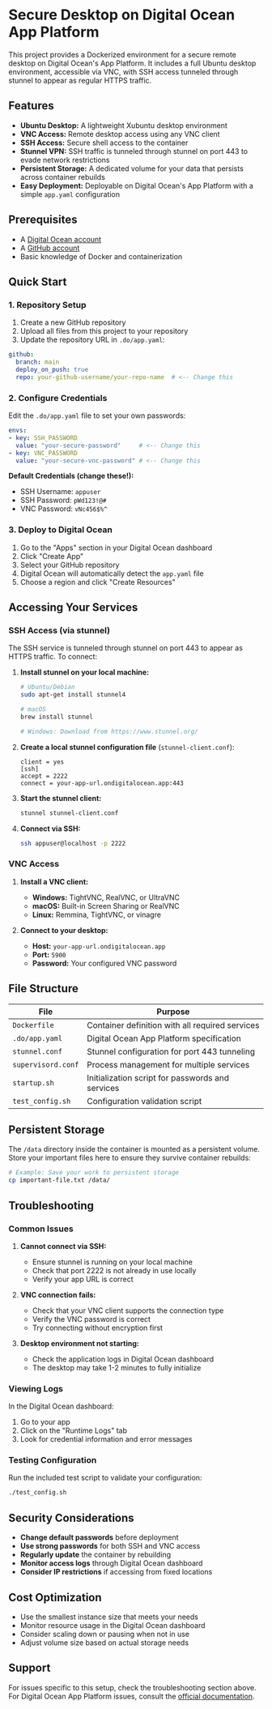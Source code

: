 # Secure Desktop on Digital Ocean App Platform

This project provides a Dockerized environment for a secure remote desktop on Digital Ocean's App Platform. It includes a full Ubuntu desktop environment, accessible via VNC, with SSH access tunneled through stunnel to appear as regular HTTPS traffic.

## Features

- **Ubuntu Desktop:** A lightweight Xubuntu desktop environment
- **VNC Access:** Remote desktop access using any VNC client
- **SSH Access:** Secure shell access to the container
- **Stunnel VPN:** SSH traffic is tunneled through stunnel on port 443 to evade network restrictions
- **Persistent Storage:** A dedicated volume for your data that persists across container rebuilds
- **Easy Deployment:** Deployable on Digital Ocean's App Platform with a simple `app.yaml` configuration

## Prerequisites

- A [Digital Ocean account](https://cloud.digitalocean.com/registrations/new)
- A [GitHub account](https://github.com)
- Basic knowledge of Docker and containerization

## Quick Start

### 1. Repository Setup

1. Create a new GitHub repository
2. Upload all files from this project to your repository
3. Update the repository URL in `.do/app.yaml`:

```yaml
github:
  branch: main
  deploy_on_push: true
  repo: your-github-username/your-repo-name  # <-- Change this
```

### 2. Configure Credentials

Edit the `.do/app.yaml` file to set your own passwords:

```yaml
envs:
- key: SSH_PASSWORD
  value: "your-secure-password"     # <-- Change this
- key: VNC_PASSWORD
  value: "your-secure-vnc-password" # <-- Change this
```

**Default Credentials (change these!):**
- SSH Username: `appuser`
- SSH Password: `pWd123!@#`
- VNC Password: `vNc456$%^`

### 3. Deploy to Digital Ocean

1. Go to the "Apps" section in your Digital Ocean dashboard
2. Click "Create App"
3. Select your GitHub repository
4. Digital Ocean will automatically detect the `app.yaml` file
5. Choose a region and click "Create Resources"

## Accessing Your Services

### SSH Access (via stunnel)

The SSH service is tunneled through stunnel on port 443 to appear as HTTPS traffic. To connect:

1. **Install stunnel on your local machine:**
   ```bash
   # Ubuntu/Debian
   sudo apt-get install stunnel4
   
   # macOS
   brew install stunnel
   
   # Windows: Download from https://www.stunnel.org/
   ```

2. **Create a local stunnel configuration file** (`stunnel-client.conf`):
   ```
   client = yes
   [ssh]
   accept = 2222
   connect = your-app-url.ondigitalocean.app:443
   ```

3. **Start the stunnel client:**
   ```bash
   stunnel stunnel-client.conf
   ```

4. **Connect via SSH:**
   ```bash
   ssh appuser@localhost -p 2222
   ```

### VNC Access

1. **Install a VNC client:**
   - **Windows:** TightVNC, RealVNC, or UltraVNC
   - **macOS:** Built-in Screen Sharing or RealVNC
   - **Linux:** Remmina, TightVNC, or vinagre

2. **Connect to your desktop:**
   - **Host:** `your-app-url.ondigitalocean.app`
   - **Port:** `5900`
   - **Password:** Your configured VNC password

## File Structure

| File | Purpose |
|------|---------|
| `Dockerfile` | Container definition with all required services |
| `.do/app.yaml` | Digital Ocean App Platform specification |
| `stunnel.conf` | Stunnel configuration for port 443 tunneling |
| `supervisord.conf` | Process management for multiple services |
| `startup.sh` | Initialization script for passwords and services |
| `test_config.sh` | Configuration validation script |

## Persistent Storage

The `/data` directory inside the container is mounted as a persistent volume. Store your important files here to ensure they survive container rebuilds:

```bash
# Example: Save your work to persistent storage
cp important-file.txt /data/
```

## Troubleshooting

### Common Issues

1. **Cannot connect via SSH:**
   - Ensure stunnel is running on your local machine
   - Check that port 2222 is not already in use locally
   - Verify your app URL is correct

2. **VNC connection fails:**
   - Check that your VNC client supports the connection type
   - Verify the VNC password is correct
   - Try connecting without encryption first

3. **Desktop environment not starting:**
   - Check the application logs in Digital Ocean dashboard
   - The desktop may take 1-2 minutes to fully initialize

### Viewing Logs

In the Digital Ocean dashboard:
1. Go to your app
2. Click on the "Runtime Logs" tab
3. Look for credential information and error messages

### Testing Configuration

Run the included test script to validate your configuration:

```bash
./test_config.sh
```

## Security Considerations

- **Change default passwords** before deployment
- **Use strong passwords** for both SSH and VNC access
- **Regularly update** the container by rebuilding
- **Monitor access logs** through Digital Ocean dashboard
- **Consider IP restrictions** if accessing from fixed locations

## Cost Optimization

- Use the smallest instance size that meets your needs
- Monitor resource usage in the Digital Ocean dashboard
- Consider scaling down or pausing when not in use
- Adjust volume size based on actual storage needs

## Support

For issues specific to this setup, check the troubleshooting section above. For Digital Ocean App Platform issues, consult the [official documentation](https://docs.digitalocean.com/products/app-platform/).
